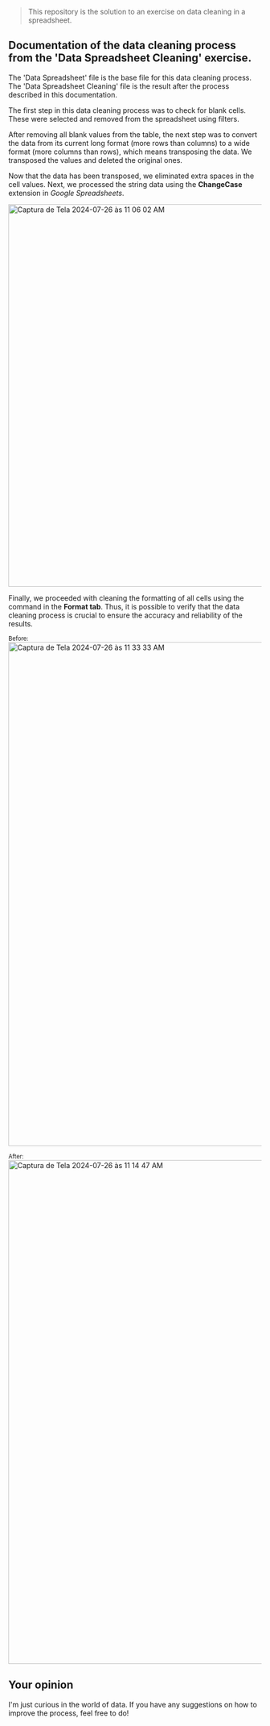 > This repository is the solution to an exercise on data cleaning in a spreadsheet.

## Documentation of the data cleaning process from the 'Data Spreadsheet Cleaning' exercise.

The 'Data Spreadsheet' file is the base file for this data cleaning process. The 'Data Spreadsheet Cleaning' file is the result after the process described in this documentation.

The first step in this data cleaning process was to check for blank cells. These were selected and removed from the spreadsheet using filters.

After removing all blank values from the table, the next step was to convert the data from its current long format (more rows than columns) to a wide format (more columns than rows), which means transposing the data. We transposed the values and deleted the original ones.

Now that the data has been transposed, we eliminated extra spaces in the cell values. Next, we processed the string data using the **ChangeCase** extension in *Google Spreadsheets*.

<img width="759" alt="Captura de Tela 2024-07-26 às 11 06 02 AM" src="https://github.com/user-attachments/assets/a20c64a1-fdc8-4e9e-bd30-6eda8793e68e"><br />

Finally, we proceeded with cleaning the formatting of all cells using the command in the **Format tab**. Thus, it is possible to verify that the data cleaning process is crucial to ensure the accuracy and reliability of the results.

<sub> Before:</sub>
<img width="1000" alt="Captura de Tela 2024-07-26 às 11 33 33 AM" src="https://github.com/user-attachments/assets/dc9e894c-2a5d-4260-8f63-4d68b519b4d9">

<sub> After:</sub>
<img width="1000" alt="Captura de Tela 2024-07-26 às 11 14 47 AM" src="https://github.com/user-attachments/assets/093ed633-8bee-41d6-b98a-4c24d8d52bce">

## Your opinion

I'm just curious in the world of data. If you have any suggestions on how to improve the process, feel free to do!
